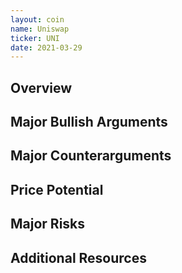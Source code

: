 ```yaml
---
layout: coin
name: Uniswap
ticker: UNI
date: 2021-03-29
---
```


## Overview

## Major Bullish Arguments

## Major Counterarguments

## Price Potential

## Major Risks

## Additional Resources
